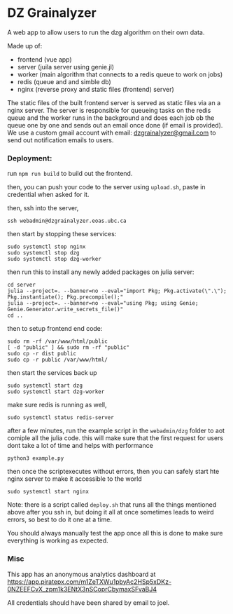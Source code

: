 # DZ Grainalyzer

A web app to allow users to run the dzg algorithm on their own data.

Made up of:
- frontend (vue app)
- server (juila server using genie.jl)
- worker (main algorithm that connects to a redis queue to work on jobs)
- redis (queue and and simble db)
- nginx (reverse proxy and static files (frontend) server)

The static files of the built frontend server is served as static files via an a nginx server.
The server is responsible for queueing tasks on the redis queue and the worker runs in the background and does each job ob the queue one by one and sends out an email once done (if email is provided). We use a custom gmail account with email: dzgrainalyzer@gmail.com to send out notification emails to users.

### Deployment:
run `npm run build` to build out the frontend.

then, you can push your code to the server using `upload.sh`, paste in credential when asked for it.

then, ssh into the server,
```
ssh webadmin@dzgrainalyzer.eoas.ubc.ca
```

then start by stopping these services:
```
sudo systemctl stop nginx
sudo systemctl stop dzg
sudo systemctl stop dzg-worker
```

then run this to install any newly added packages on julia server:
```
cd server
julia --project=. --banner=no --eval="import Pkg; Pkg.activate(\".\"); Pkg.instantiate(); Pkg.precompile();"
julia --project=. --banner=no --eval="using Pkg; using Genie; Genie.Generator.write_secrets_file()"
cd ..
```

then to setup frontend end code:
```
sudo rm -rf /var/www/html/public
[ -d "public" ] && sudo rm -rf "public"
sudo cp -r dist public
sudo cp -r public /var/www/html/
```

then start the services back up
```
sudo systemctl start dzg
sudo systemctl start dzg-worker
```

make sure redis is running as well,
```
sudo systemctl status redis-server
```

after a few minutes, run the example script in the `webadmin/dzg` folder to aot comiple all the julia code. this will make sure that the first request for users dont take a lot of time and helps with performance

```
python3 example.py
```

then once the scriptexecutes without errors, then you can safely start hte nginx server to make it accessible to the world
```
sudo systemctl start nginx
```

Note: there is a script called `deploy.sh` that runs all the things mentioned above after you ssh in, but doing it all at once sometimes leads to weird errors, so best to do it one at a time.


You should always manually test the app once all this is done to make sure everything is working as expected.

### Misc

This app has an anonymous analytics dashboard at https://app.piratepx.com/m1ZeTXWu1pbyAc2HSp5xDKz-0NZEEFCvX_zpm1k3ENtX3nSCoprCbymaxSFvaBJ4


All credentials should have been shared by email to joel.

